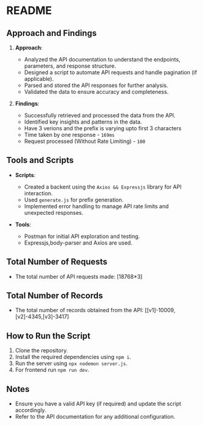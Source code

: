 # README

## Approach and Findings
1. **Approach**: 
    - Analyzed the API documentation to understand the endpoints, parameters, and response structure.
    - Designed a script to automate API requests and handle pagination (if applicable).
    - Parsed and stored the API responses for further analysis.
    - Validated the data to ensure accuracy and completeness.

2. **Findings**:
    - Successfully retrieved and processed the data from the API.
    - Identified key insights and patterns in the data.
    - Have 3 verions and the prefix is varying upto first 3 characters
    - Time taken by one response - `169ms`
    - Request processed (Without Rate Limiting) - `100`

## Tools and Scripts
- **Scripts**: 
  - Created a backent using the `Axios && Expressjs` library for API interaction.
  - Used `generate.js` for prefix generation.
  - Implemented error handling to manage API rate limits and unexpected responses.

- **Tools**:
  - Postman for initial API exploration and testing.
  - Expressjs,body-parser and Axios are used.

## Total Number of Requests
- The total number of API requests made: [18768*3]

## Total Number of Records
- The total number of records obtained from the API: [[v1]-10009,[v2]-4345,[v3]-3417]

## How to Run the Script
1. Clone the repository.
2. Install the required dependencies using `npm i`.
3. Run the server using `npx nodemon server.js`.
4. For frontend run `npm run dev`.

## Notes
- Ensure you have a valid API key (if required) and update the script accordingly.
- Refer to the API documentation for any additional configuration.
